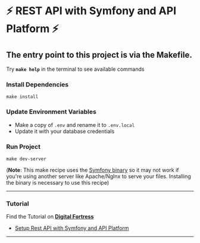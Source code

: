 # :zap: REST API with Symfony and API Platform :zap:


The entry point to this project is via the Makefile.
---

Try **`make help`** in the terminal to see available commands

### Install Dependencies

`make install`

### Update Environment Variables

- Make a copy of `.env` and rename it to `.env.local`
- Update it with your database credentials

### Run Project

`make dev-server`

(**Note**: This make recipe uses the [Symfony binary](https://symfony.com/download) so it may not work if you're using another server like Apache/NgInx to serve your files. Installing the binary is necessary to use this recipe)

---

### Tutorial

Find the Tutorial on **[Digital Fortress](https://digitalfortress.tech/)**

- [Setup Rest API with Symfony and API Platform](https://digitalfortress.tech/tutorial/rest-api-with-symfony-and-api-platform/)

---